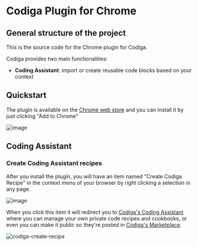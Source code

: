 # Codiga Plugin for Chrome

## General structure of the project

This is the source code for the Chrome plugin for Codiga.

Codiga provides two main functionalities:

 - **Coding Assistant**: import or create reusable code blocks based on your context

## Quickstart 

The plugin is available on the [Chrome web store](https://chrome.google.com/webstore/detail/codiga/dbkhkhonmelajjempmoadocgneoadjge) 
and you can install it by just clicking "Add to Chrome"

![image](https://user-images.githubusercontent.com/90006571/145100624-073d5344-4fa8-4e1e-b036-8f8a572cb377.png)

## Coding Assistant

### Create Coding Assistant recipes

After you install the plugin, you will have an item named "Create Codiga Recipe" in the context menu of your browser by right clicking a selection in any page.

![image](https://user-images.githubusercontent.com/90006571/145613477-6d16d4f1-16c0-48e0-ae62-ffa7853cde39.png)

When you click this item it will redirect you to [Codiga's Coding Assistant](https://app.codiga.io/assistant/recipe/list) where you can manage your own private code recipes and cookbooks, or even you can make it public so they're posted in [Codiga's Marketplace](https://app.codiga.io/marketplace).

![codiga-create-recipe](https://user-images.githubusercontent.com/90006571/145614983-e495c13b-8f51-4f98-a232-e9160005e2f7.gif)


